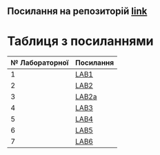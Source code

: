 ## Посилання на репозиторій [link](https://github.com/777git/lab.git)
# Таблиця з посиланнями
|№ Лабораторної|Посилання|
|---|---|
|1|[LAB1](https://github.com/777git/lab/tree/main/lab_1)|
|2|[LAB2](https://github.com/777git/lab/tree/main/lab_2)|
|3|[LAB2a](https://github.com/777git/lab/tree/main/lab_2a)|
|4|[LAB3](https://github.com/777git/lab/tree/main/lab3)|
|5|[LAB4](https://github.com/777git/lab/tree/main/lab4)|
|6|[LAB5](https://github.com/777git/lab/tree/main/lab5)|
|7|[LAB6](https://github.com/777git/lab/tree/main/lab6)|